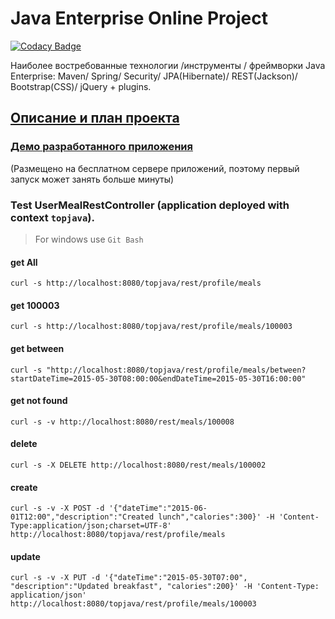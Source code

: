 Java Enterprise Online Project 
===============================

[![Codacy Badge](https://api.codacy.com/project/badge/Grade/222d13c976104574b338501c5671e4ce)](https://www.codacy.com/app/mihabox/topjava?utm_source=github.com&amp;utm_medium=referral&amp;utm_content=FaAway/topjava&amp;utm_campaign=Badge_Grade)


Наиболее востребованные технологии /инструменты / фреймворки Java Enterprise:
Maven/ Spring/ Security/ JPA(Hibernate)/ REST(Jackson)/ Bootstrap(CSS)/ jQuery + plugins.

## <a href="description.md">Описание и план проекта</a>
### <a href="http://topjavafaraway.herokuapp.com/" target=_blank>Демо разработанного приложения</a>
(Размещено на бесплатном сервере приложений, поэтому первый запуск может занять больше минуты)

### Test UserMealRestController (application deployed with context `topjava`).
> For windows use `Git Bash`

#### get All
`curl -s http://localhost:8080/topjava/rest/profile/meals`

#### get 100003
`curl -s http://localhost:8080/topjava/rest/profile/meals/100003`

#### get between
`curl -s "http://localhost:8080/topjava/rest/profile/meals/between?startDateTime=2015-05-30T08:00:00&endDateTime=2015-05-30T16:00:00"`

#### get not found
`curl -s -v http://localhost:8080/rest/meals/100008`

#### delete
`curl -s -X DELETE http://localhost:8080/rest/meals/100002`

#### create
`curl -s -v -X POST -d '{"dateTime":"2015-06-01T12:00","description":"Created lunch","calories":300}' -H 'Content-Type:application/json;charset=UTF-8' http://localhost:8080/topjava/rest/profile/meals`

#### update
`curl -s -v -X PUT -d '{"dateTime":"2015-05-30T07:00", "description":"Updated breakfast", "calories":200}' -H 'Content-Type: application/json' http://localhost:8080/topjava/rest/profile/meals/100003`